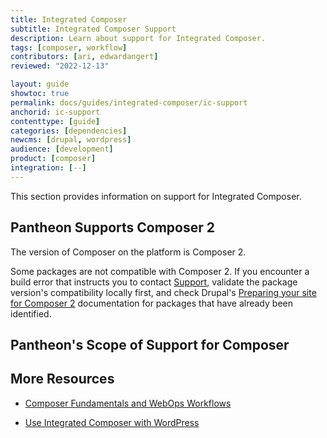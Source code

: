 ```yaml
---
title: Integrated Composer
subtitle: Integrated Composer Support
description: Learn about support for Integrated Composer.
tags: [composer, workflow]
contributors: [ari, edwardangert]
reviewed: "2022-12-13"

layout: guide
showtoc: true
permalink: docs/guides/integrated-composer/ic-support
anchorid: ic-support
contenttype: [guide]
categories: [dependencies]
newcms: [drupal, wordpress]
audience: [development]
product: [composer]
integration: [--]
---
```


This section provides information on support for Integrated Composer.

## Pantheon Supports Composer 2

The version of Composer on the platform is Composer 2.

Some packages are not compatible with Composer 2. If you encounter a build error that instructs you to contact [Support](/guides/support/contact-support), validate the package version's compatibility locally first, and check Drupal's [Preparing your site for Composer 2](https://www.drupal.org/docs/develop/using-composer/preparing-your-site-for-composer-2#s-composer-plugins) documentation for packages that have already been identified.

## Pantheon's Scope of Support for Composer

<Partial file="composer-support-scope.md"/>

## More Resources

- [Composer Fundamentals and WebOps Workflows](/guides/composer)

- [Use Integrated Composer with WordPress](/guides/wordpress-composer/wordpress-ic)